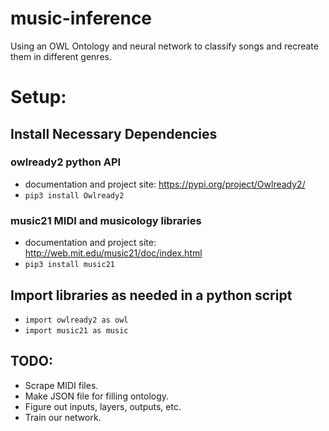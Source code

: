 # music-inference
Using an OWL Ontology and neural network to classify songs and recreate them in different genres.

# Setup:
## Install Necessary Dependencies
### owlready2 python API
 - documentation and project site: https://pypi.org/project/Owlready2/
 - `pip3 install Owlready2`
### music21 MIDI and musicology libraries
- documentation and project site: http://web.mit.edu/music21/doc/index.html
- `pip3 install music21`

## Import libraries as needed in a python script
 - `import owlready2 as owl`
 - `import music21 as music`
 

## TODO:
- Scrape MIDI files.
- Make JSON file for filling ontology.
- Figure out inputs, layers, outputs, etc.
- Train our network.
